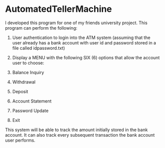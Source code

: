 # AutomatedTellerMachine

I developed this program for one of my friends university project. This program can perform the following:

1. User authentication to login into the ATM system (assuming that the user already has a bank account with user id  and password stored in a file called idpassword.txt)

2. Display a MENU with the following SIX (6) options that allow the account user to choose:
  1. Balance Inquiry
  2. Withdrawal
  3. Deposit
  4. Account Statement
  5. Password Update
  6. Exit
  
  
This system will be able to track the amount initially stored in the bank account.
It can also track every subsequent transaction the bank account user performs.
